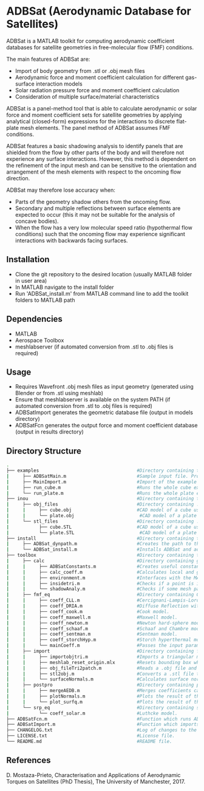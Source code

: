 # ADBSat (Aerodynamic Database for Satellites)

ADBSat is a MATLAB toolkit for computing aerodynamic coefficient databases for satellite geometries in free-molecular flow (FMF) conditions.

The main features of ADBSat are:
- Import of body geometry from .stl or .obj mesh files
- Aerodynamic force and moment coefficient calculation for different gas-surface interaction models
- Solar radiation pressure force and moment coefficient calculation
- Consideration of multiple surface/material characteristics

ADBSat is a panel-method tool that is able to calculate aerodynamic or solar force and moment coefficient sets for satellite geometries by applying analytical (closed-form) expressions for the interactions to discrete flat-plate mesh elements. The panel method of ADBSat assumes FMF conditions.

ADBSat features a basic shadowing analysis to identify panels that are shielded from the flow by other parts of the body and will therefore not experience any surface interactions. However, this method is dependent on the refinement of the input mesh and can be sensitive to the orientation and arrangement of the mesh elements with respect to the oncoming flow direction.

ADBSat may therefore lose accuracy when:
- Parts of the geometry shadow others from the oncoming flow. 
- Secondary and multiple reflections between surface elements are expected to occur (this it may not be suitable for the analysis of concave bodies).
- When the flow has a very low molecular speed ratio (hypothermal flow conditions) such that the oncoming flow may experience significant interactions with backwards facing surfaces.

## Installation
- Clone the git repository to the desired location (usually MATLAB folder in user area)
- In MATLAB navigate to the install folder
- Run 'ADBSat_install.m' from MATLAB command line to add the toolkit folders to MATLAB path

## Dependencies
- MATLAB 
- Aerospace Toolbox
- meshlabserver (if automated conversion from .stl to .obj files is required)

## Usage
- Requires Wavefront .obj mesh files as input geometry (generated using Blender or from .stl using meshlab)
- Ensure that meshlabserver is available on the system PATH (if automated conversion from .stl to .obj files is required)
- ADBSatImport generates the geometric database file (output in models directory)
- ADBSatFcn generates the output force and moment coefficient database (output in results directory)

## Directory Structure
```bash
. 
├── examples                                    #Directory containing the example cube case.
|     ├── ADBSatMain.m                          #Sample input file. Produces aerodynamic analysis of a cube at an AOA=0deg and AOS=10deg.
|     ├── MainImport.m                          #Import of the example cube object from a .obj to a .mat file.
|     ├── run_cube.m                            #Runs the whole cube example, from import to final aerodynamic database output.
|     └── run_plate.m                           #Runs the whole plate example, from import to final aerodynamic database output.
├── inou                                        #Directory containing the model inputs from the program.
|     ├── obj_files                             #Directory containing .obj satellite models (CAD inputs to ADBSat).
|     |     ├── cube.obj                        #CAD model of a cube used in the sample case.
|     |     └── plate.obj                        #CAD model of a plate used in the sample case.
|     └── stl_files                             #Directory containing .stl satellite models (alternative CAD inputs to ADBSat).
|           ├── cube.STL                        #CAD model of a cube used in the sample case (alternative).
|           └── plate.STL                        #CAD model of a plate used in the sample case (alternative).
├── install                                     #Directory containing the installation files
|     ├── ADBSat_dynpath.m                      #Creates the path to the ADBSat base folder
|     └── ADBSat_install.m                      #Installs ADBSat and adds necessary paths to toolbox.
├── toolbox                                     #Directory containing the program functions.
|     ├── calc                                  #Directory containing general calculation functions.
|     |     ├── ADBSatConstants.m               #Creates useful constants.
|     |     ├── calc_coeff.m                    #Calculates local and global aerodynamic and solar coefficients.
|     |     ├── environment.m                   #Interfaces with the MATLAB version of the NRLMSISE-00 atmospheric model.
|     |     ├── insidetri.m                     #Checks if a point is inside a triangle.
|     |     └── shadowAnaly.m                   #Checks if some mesh panels are shadowed by others.
|     ├── fmf_eq                                #Directory containing GSI model equations to calculate the drag coefficient.
|     |     ├── coeff_CLL.m                     #Cercignani-Lampis-Lord model.
|     |     ├── coeff_DRIA.m                    #Diffuse Reflection with Incomplete Accommodation model.
|     |     ├── coeff_cook.m                    #Cook model.
|     |     ├── coeff_maxwell.m                 #Maxwell model.
|     |     ├── coeff_newton.m                  #Newton hard-sphere model.
|     |     ├── coeff_schaaf.m                  #Schaaf and Chambre model.
|     |     ├── coeff_sentman.m                 #Sentman model.
|     |     ├── coeff_storchHyp.m               #Storch hyperthermal model.
|     |     └── mainCoeff.m                     #Passes the input parameters to the selected GSI model.
|     ├── import                                #Directory containing functions used in the model import.
|     |     ├── importobjtri.m                  #Imports a triangular mesh from a .obj file.
|     |     ├── meshlab_reset_origin.mlx        #Resets bounding box when converting CAD file from .stl to .obj.
|     |     ├── obj_fileTri2patch.m             #Reads a .obj file and outputs lists of vertices, faces, coordinates, and material identifiers. 
|     |     ├── stl2obj.m                       #Converts a .stl file to a .uobj file using meshlabserver.
|     |     └── surfaceNormals.m                #Calculates surface normals, areas, and barycentres of all elements of a triangular mesh.
|     ├── postpro                               #Directory containing post-processing functions.
|     |     ├── mergeAEDB.m                     #Merges coefficients calculated for different AOA/AOS into a single structure.
|     |     ├── plotNormals.m                   #Plots the result of the .obj import
|     |     └── plot_surfq.m                    #Plots the result of the ADBSat run, colour-coded to a chosen parameter
|     └── srp_eq                                #Directory containing solar radiation pressure model equations to calculate solar coefficients.
|           └── coeff_solar.m                   #Luthcke model.
├── ADBSatFcn.m                                 #Function which runs ADBSat.
├── ADBSatImport.m                              #Function which imports a .obj CAD file to a .mat file.
├── CHANGELOG.txt                               #Log of changes to the program.
├── LICENSE.txt                                 #License file.
└── README.md                                   #README file.
```

## References

D. Mostaza-Prieto, Characterisation and Applications of Aerodynamic Torques on Satellites (PhD Thesis), The University of Manchester, 2017.
